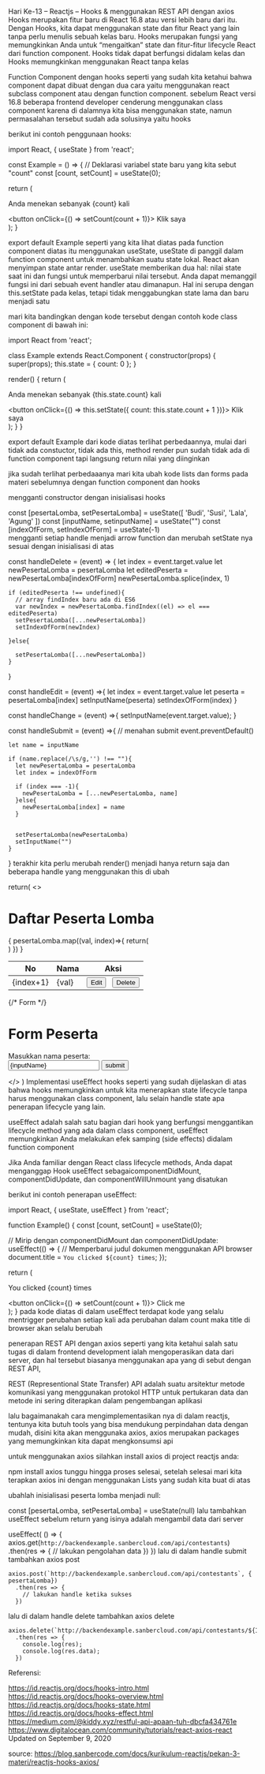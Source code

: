 Hari Ke-13 – Reactjs – Hooks & menggunakan REST API dengan axios
Hooks merupakan fitur baru di React 16.8 atau versi lebih baru dari itu. Dengan Hooks, kita dapat menggunakan state dan fitur React yang lain tanpa perlu menulis sebuah kelas baru. Hooks merupakan fungsi yang memungkinkan Anda untuk “mengaitkan” state dan fitur-fitur lifecycle React dari function component. Hooks tidak dapat berfungsi didalam kelas dan Hooks memungkinkan menggunakan React tanpa kelas

Function Component dengan hooks
seperti yang sudah kita ketahui bahwa component dapat dibuat dengan dua cara yaitu menggunakan react subclass component atau dengan function component. sebelum React versi 16.8 beberapa frontend developer cenderung menggunakan class component karena di dalamnya kita bisa menggunakan state, namun permasalahan tersebut sudah ada solusinya yaitu hooks

berikut ini contoh penggunaan hooks:

import React, { useState } from 'react';

const Example = () => {
  // Deklarasi variabel state baru yang kita sebut "count"
  const [count, setCount] = useState(0);

  return (
    <div>
      <p>Anda menekan sebanyak {count} kali</p>
      <button onClick={() => setCount(count + 1)}>
        Klik saya
      </button>
    </div>
  );
}

export default Example
seperti yang kita lihat diatas pada function component diatas itu menggunakan useState, useState di panggil dalam function component untuk menambahkan suatu state lokal. React akan menyimpan state antar render. useState memberikan dua hal: nilai state saat ini dan fungsi untuk memperbarui nilai tersebut. Anda dapat memanggil fungsi ini dari sebuah event handler atau dimanapun. Hal ini serupa dengan this.setState pada kelas, tetapi tidak menggabungkan state lama dan baru menjadi satu

mari kita bandingkan dengan kode tersebut dengan contoh kode class component di bawah ini:

import React from 'react';

class Example extends React.Component {
  constructor(props) {
    super(props);
    this.state = {
      count: 0
    };
  }

  render() {
    return (
      <div>
        <p>Anda menekan sebanyak {this.state.count} kali</p>
        <button onClick={() => this.setState({ count: this.state.count + 1 })}>
          Klik saya
        </button>
      </div>
    );
  }
}

export default Example
dari kode diatas terlihat perbedaannya, mulai dari tidak ada constuctor, tidak ada this, method render pun sudah tidak ada di function component tapi langsung return nilai yang diinginkan

jika sudah terlihat perbedaaanya mari kita ubah kode lists dan forms pada materi sebelumnya dengan function component dan hooks

mengganti constructor dengan inisialisasi hooks

const [pesertaLomba, setPesertaLomba] =  useState([ 'Budi', 'Susi', 'Lala', 'Agung' ])
const [inputName, setinputName]  =  useState("")
const [indexOfForm, setIndexOfForm] =  useState(-1)    
mengganti setiap handle menjadi arrow function dan merubah setState nya sesuai dengan inisialisasi di atas

  const handleDelete = (event) => {
    let index = event.target.value
    let newPesertaLomba = pesertaLomba
    let editedPeserta = newPesertaLomba[indexOfForm]
    newPesertaLomba.splice(index, 1)

    if (editedPeserta !== undefined){
      // array findIndex baru ada di ES6
      var newIndex = newPesertaLomba.findIndex((el) => el === editedPeserta)
      setPesertaLomba([...newPesertaLomba]) 
      setIndexOfForm(newIndex)
      
    }else{
      
      setPesertaLomba([...newPesertaLomba])
    }
    
  }
  
  const handleEdit = (event) =>{
    let index = event.target.value
    let peserta = pesertaLomba[index]
    setInputName(peserta)
    setIndexOfForm(index)
  }

  const handleChange = (event) =>{
    setInputName(event.target.value);
  }

  const handleSubmit = (event) =>{
    // menahan submit
    event.preventDefault()

    let name = inputName

    if (name.replace(/\s/g,'') !== ""){      
      let newPesertaLomba = pesertaLomba
      let index = indexOfForm
      
      if (index === -1){
        newPesertaLomba = [...newPesertaLomba, name]
      }else{
        newPesertaLomba[index] = name
      }
  
      
      setPesertaLomba(newPesertaLomba)
      setInputName("")
    }

  }
terakhir kita perlu merubah render() menjadi hanya return saja dan beberapa handle yang menggunakan this di ubah

return(
    <>
      <h1>Daftar Peserta Lomba</h1>
      <table>
        <thead>
          <tr>
            <th>No</th>
            <th>Nama</th>
            <th>Aksi</th>
          </tr>
        </thead>
        <tbody>
            {
              pesertaLomba.map((val, index)=>{
                return(                    
                  <tr key={index}>
                    <td>{index+1}</td>
                    <td>{val}</td>
                    <td>
                      <button onClick={handleEdit} value={index}>Edit</button>
                      &nbsp;
                      <button onClick={handleDelete} value={index}>Delete</button>
                    </td>
                  </tr>
                )
              })
            }
        </tbody>
      </table>
      {/* Form */}
      <h1>Form Peserta</h1>
      <form onSubmit={handleSubmit}>
        <label>
          Masukkan nama peserta:
        </label>          
        <input type="text" value={inputName} onChange={handleChange}/>
        <button>submit</button>
      </form>
    </>
  )
Implementasi useEffect hooks
seperti yang sudah dijelaskan di atas bahwa hooks memungkinkan untuk kita menerapkan state lifecycle tanpa harus menggunakan class component, lalu selain handle state apa penerapan lifecycle yang lain.

useEffect adalah salah satu bagian dari hook yang berfungsi menggantikan lifecycle method yang ada dalam class component, useEffect memungkinkan Anda melakukan efek samping (side effects) didalam function component

Jika Anda familiar dengan React class lifecycle methods, Anda dapat menganggap Hook useEffect sebagaicomponentDidMount, componentDidUpdate, dan componentWillUnmount yang disatukan

berikut ini contoh penerapan useEffect:

import React, { useState, useEffect } from 'react';

function Example() {
  const [count, setCount] = useState(0);

  // Mirip dengan componentDidMount dan componentDidUpdate:
  useEffect(() => {
    // Memperbarui judul dokumen menggunakan API browser
    document.title = `You clicked ${count} times`;
  });

  return (
    <div>
      <p>You clicked {count} times</p>
      <button onClick={() => setCount(count + 1)}>
        Click me
      </button>
    </div>
  );
}
pada kode diatas di dalam useEffect terdapat kode yang selalu mentrigger perubahan setiap kali ada perubahan dalam count maka title di browser akan selalu berubah

penerapan REST API dengan axios
seperti yang kita ketahui salah satu tugas di dalam frontend development ialah mengoperasikan data dari server, dan hal tersebut biasanya menggunakan apa yang di sebut dengan REST API,

REST (Representional State Transfer) API adalah suatu arsitektur metode komunikasi yang menggunakan protokol HTTP untuk pertukaran data dan metode ini sering diterapkan dalam pengembangan aplikasi

lalu bagaimanakah cara mengimplementasikan nya di dalam reactjs, tentunya kita butuh tools yang bisa mendukung perpindahan data dengan mudah, disini kita akan menggunaka axios, axios merupakan packages yang memungkinkan kita dapat mengkonsumsi api

untuk menggunakan axios silahkan install axios di project reactjs anda:

npm install axios
tunggu hingga proses selesai, setelah selesai mari kita terapkan axios ini dengan menggunakan Lists yang sudah kita buat di atas

ubahlah inisialisasi peserta lomba menjadi null:

const [pesertaLomba, setPesertaLomba] =  useState(null)
lalu tambahkan useEffect sebelum return yang isinya adalah mengambil data dari server

 useEffect( () => {
    axios.get(`http://backendexample.sanbercloud.com/api/contestants`)
    .then(res => {
      // lakukan pengolahan data
    })
  })
lalu di dalam handle submit tambahkan axios post

    axios.post(`http://backendexample.sanbercloud.com/api/contestants`, { pesertaLomba})
      .then(res => {
        // lakukan handle ketika sukses
      })
lalu di dalam handle delete tambahkan axios delete

    axios.delete(`http://backendexample.sanbercloud.com/api/contestants/${ID_PESERTA_LOMBA}`)
      .then(res => {
        console.log(res);
        console.log(res.data);
      })
Referensi:

https://id.reactjs.org/docs/hooks-intro.html
https://id.reactjs.org/docs/hooks-overview.html
https://id.reactjs.org/docs/hooks-state.html
https://id.reactjs.org/docs/hooks-effect.html
https://medium.com/@kiddy.xyz/restful-api-apaan-tuh-dbcfa434761e
https://www.digitalocean.com/community/tutorials/react-axios-react
Updated on September 9, 2020

source: https://blog.sanbercode.com/docs/kurikulum-reactjs/pekan-3-materi/reactjs-hooks-axios/
